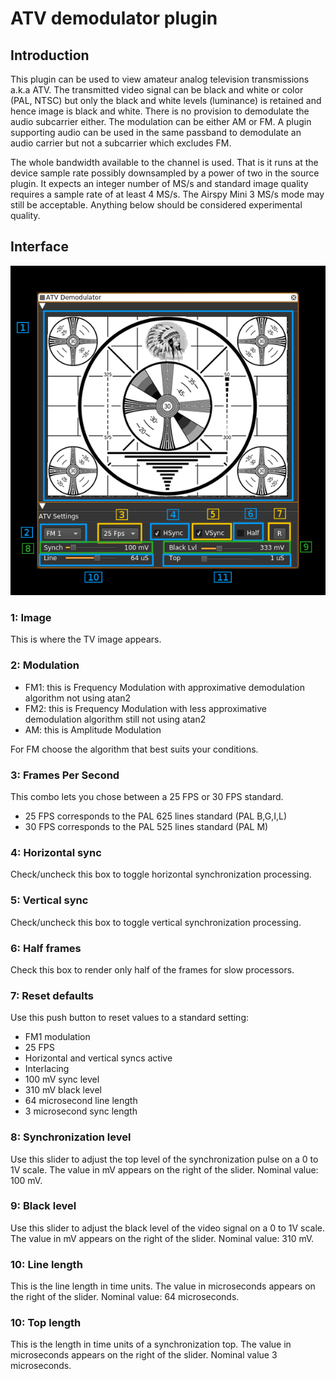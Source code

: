 <h1>ATV demodulator plugin</h1>

<h2>Introduction</h2>

This plugin can be used to view amateur analog television transmissions a.k.a ATV. The transmitted video signal can be black and white or color (PAL, NTSC) but only the black and white levels (luminance) is retained and hence image is black and white. There is no provision to demodulate the audio subcarrier either. The modulation can be either AM or FM. A plugin supporting audio can be used in the same passband to demodulate an audio carrier but not a subcarrier which excludes FM.

The whole bandwidth available to the channel is used. That is it runs at the device sample rate possibly downsampled by a power of two in the source plugin. It expects an integer number of MS/s and standard image quality requires a sample rate of at least 4 MS/s. The Airspy Mini 3 MS/s mode may still be acceptable. Anything below should be considered experimental quality.

<h2>Interface</h2>

![ATV Demodulator plugin GUI](../../../doc/img/ATVDemod_plugin.png)

<h3>1: Image</h3>

This is where the TV image appears.

<h3>2: Modulation</h3>

  - FM1: this is Frequency Modulation with approximative demodulation algorithm not using atan2
  - FM2: this is Frequency Modulation with less approximative demodulation algorithm still not using atan2
  - AM: this is Amplitude Modulation
  
For FM choose the algorithm that best suits your conditions.

<h3>3: Frames Per Second</h3>

This combo lets you chose between a 25 FPS or 30 FPS standard.

  - 25 FPS corresponds to the PAL 625 lines standard (PAL B,G,I,L)
  - 30 FPS corresponds to the PAL 525 lines standard (PAL M)

<h3>4: Horizontal sync</h3>

Check/uncheck this box to toggle horizontal synchronization processing.

<h3>5: Vertical sync</h3>

Check/uncheck this box to toggle vertical synchronization processing.

<h3>6: Half frames</h3>

Check this box to render only half of the frames for slow processors.

<h3>7: Reset defaults</h3>

Use this push button to reset values to a standard setting:

  - FM1 modulation
  - 25 FPS
  - Horizontal and vertical syncs active
  - Interlacing
  - 100 mV sync level
  - 310 mV black level
  - 64 microsecond line length
  - 3 microsecond sync length
  
<h3>8: Synchronization level</h3>

Use this slider to adjust the top level of the synchronization pulse on a 0 to 1V scale. The value in mV appears on the right of the slider. Nominal value: 100 mV.

<h3>9: Black level</h3>

Use this slider to adjust the black level of the video signal on a 0 to 1V scale. The value in mV appears on the right of the slider. Nominal value: 310 mV.

<h3>10: Line length</h3>

This is the line length in time units. The value in microseconds appears on the right of the slider. Nominal value: 64 microseconds.

<h3>10: Top length</h3>

This is the length in time units of a synchronization top. The value in microseconds appears on the right of the slider. Nominal value 3 microseconds.